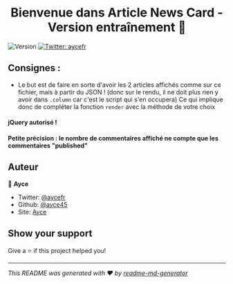 <h1 align="center">Bienvenue dans Article News Card - Version entraînement 👋</h1>
<p>
  <img alt="Version" src="https://img.shields.io/badge/version-5-blue.svg?cacheSeconds=2592000" />
  <a href="https://twitter.com/aycefr">
    <img alt="Twitter: aycefr" src="https://img.shields.io/twitter/follow/aycefr.svg?style=social" target="_blank" />
  </a>
</p>

## Consignes :
- Le but est de faire en sorte d'avoir les 2 articles affichés comme sur ce fichier, mais à partir du JSON ! (donc sur le rendu, il ne doit plus rien y avoir dans `.column` car c'est le script qui s'en occupera) 
Ce qui implique donc de compléter la fonction `render` avec la méthode de votre choix
#### jQuery autorisé !
#### Petite précision : le nombre de commentaires affiché ne compte que les commentaires "published"

## Auteur

👤 **Ayce**

* Twitter: [@aycefr](https://twitter.com/aycefr)
* Github: [@ayce45](https://github.com/ayce45)
* Site: [Ayce](ayce.fr)

## Show your support

Give a ⭐️ if this project helped you!

***
_This README was generated with ❤️ by [readme-md-generator](https://github.com/kefranabg/readme-md-generator)_

